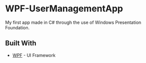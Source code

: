 # WPF-UserManagementApp

My first app made in C# through the use of Windows Presentation Foundation.


## Built With
* [WPF](https://docs.microsoft.com/en-us/visualstudio/designers/getting-started-with-wpf?view=vs-2019) - UI Framework
